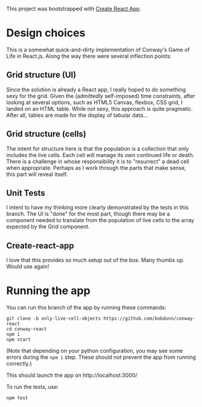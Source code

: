 This project was bootstrapped with [Create React App](https://github.com/facebookincubator/create-react-app).

# Design choices
This is a somewhat quick-and-dirty implementation of Conway's Game of Life in React.js.  Along the way there were several inflection points:

## Grid structure (UI)

Since the solution is already a React app, I really hoped to do something sexy for the grid.  Given the (admittedly self-imposed) time constraints, after looking at several options, such as HTML5 Canvas, flexbox, CSS grid, I landed on an HTML table.  While not sexy, this approach is quite pragmatic.  After all, tables are made for the display of tabular data...

## Grid structure (cells)

The intent for structure here is that the population is a collection that only includes the live cells.  Each cell will manage its own continued life or death.  There is a challenge in whose responsibility it is to "resurrect" a dead cell when appropriate.  Perhaps as I work through the parts that make sense, this part will reveal itself.

## Unit Tests

I intent to have my thinking more clearly demonstrated by the tests in this branch.  The UI is "done" for the most part, though there may be a component needed to translate from the population of live cells to the array expected by the Grid component.

## Create-react-app

I love that this provides so much setup out of the box.  Many thumbs up.  Would use again!



# Running the app

You can run this branch of the app by running these commands:

```
git clone -b only-live-cell-objects https://github.com/bobdunn/conway-react
cd conway-react
npm i
npm start
```

(Note that depending on your python configuration, you may see some errors during the `npm i` step.  These should not prevent the app from running correctly.)

This should launch the app on http://localhost:3000/

To run the tests, use:

```
npm test
```

